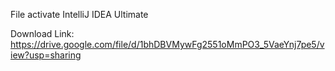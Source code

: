 File activate IntelliJ IDEA Ultimate

Download Link:
https://drive.google.com/file/d/1bhDBVMywFg2551oMmPO3_5VaeYnj7pe5/view?usp=sharing
